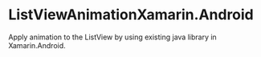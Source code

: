 ListViewAnimationXamarin.Android
================================

Apply animation to the ListView by using existing java library in Xamarin.Android.
